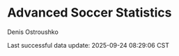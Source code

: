 # Advanced Soccer Statistics
Denis Ostroushko

<!-- gfm -->

Last successful data update: 2025-09-24 08:29:06 CST
